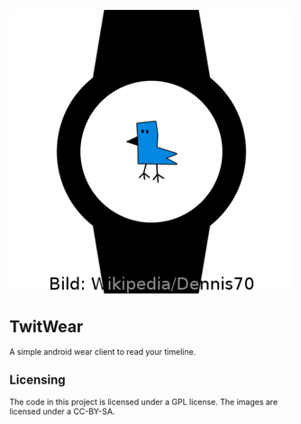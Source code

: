 ![TwitWear](https://raw.githubusercontent.com/pajowu/HAHAH_DAVID_SO_FUNNY/master/logo.png)

# TwitWear

A simple android wear client to read your timeline.

## Licensing

The code in this project is licensed under a GPL license. The images are licensed under a CC-BY-SA.
